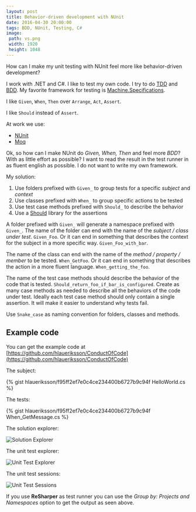 ```yaml
---
layout: post
title: Behavior-driven development with NUnit
date: 2016-04-30 20:00:00
tags: BDD, NUnit, Testing, C#
image:
 path: vs.png
 width: 1920
 height: 1048
---
```


How can I make my unit testing with NUnit feel more like behavior-driven development?

I work with .NET and C#. I like to test my own code. I try to do [TDD](https://en.wikipedia.org/wiki/Test-driven_development) and [BDD](https://en.wikipedia.org/wiki/Behavior-driven_development). My favorite framework for testing is [Machine.Specifications](https://github.com/machine/machine.specifications).

I like `Given`, `When`, `Then` over `Arrange`, `Act`, `Assert`.

I like `Should` instead of `Assert`.

At work we use:

* [NUnit](http://www.nunit.org/)
* [Moq](https://github.com/moq/moq4)

Ok, so how can I make NUnit do *Given, When, Then* and feel more *BDD*? With as little effort as possible? I want to read the result in the test runner in as fluent english as possible. I do not want to write my own framework.

My solution:

1. Use folders prefixed with `Given_` to group tests for a specific *subject* and *context*
2. Use classes prefixed with `When_` to group specific actions to be tested
3. Use test case methods prefixed with `Should_` to describe the behavior
4. Use a [Should](https://github.com/erichexter/Should) library for the assertions

A folder prefixed with `Given_` will generate a namespace prefixed with `Given_`. The name of the folder can end with the name of the *subject / class under test*. `Given_Foo`. Or it can end in something that describes the context for the subject in a more specific way. `Given_Foo_with_bar`.

The name of the class can end with the name of the *method / property / member* to be tested. `When_GetFoo`. Or it can end in something that describes the action in a more fluent language. `When_getting_the_foo`.

The name of the test case methods should describe the behavior of the code that is tested. `Should_return_foo_if_bar_is_configured`. Create as many case methods as needed to describe all the behaviors of the code under test. Ideally each test case method should only contain a single assertion. It will make it easier to understand why tests fail.

Use `Snake_case` as naming convention for folders, classes and methods.

## Example code

You can get the example code at [https://github.com/hlaueriksson/ConductOfCode](https://github.com/hlaueriksson/ConductOfCode)

The subject:

{% gist hlaueriksson/f95ff2ef7e0c4ce234400b6727b9c94f HelloWorld.cs %}

The tests:

{% gist hlaueriksson/f95ff2ef7e0c4ce234400b6727b9c94f When_GetMessage.cs %}

The solution explorer:

![Solution Explorer](solution-explorer.png)

The unit test explorer:

![Unit Test Explorer](unit-test-explorer.png)

The unit test sessions:

![Unit Test Sessions](unit-test-sessions.png)

If you use **ReSharper** as test runner you can use the *Group by: Projects and Namespaces* option to get the output as seen above.
